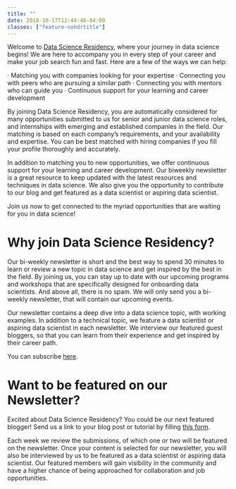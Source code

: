 ```yaml
---
title: ""
date: 2018-10-17T12:44:48-04:00
classes: ["feature-nohdrtitle"]
---
```


Welcome to [Data Science Residency](http://datascienceresidency.com/), where your journey in data science begins! We are here to accompany you in every step of your career and make your job search fun and fast. Here are a few of the ways we can help:
 
·   	Matching you with companies looking for your expertise
·   	Connecting you with peers who are pursuing a similar path
·   	Connecting you with mentors who can guide you
·   	Continuous support for your learning and career development
 
By joining Data Science Residency, you are automatically considered for many opportunities submitted to us for senior and junior data science roles, and internships with emerging and established companies in the field. Our matching is based on each company’s requirements, and your availability and expertise. You can be best matched with hiring companies if you fill your profile thoroughly and accurately.
 
In addition to matching you to new opportunities, we offer continuous support for your learning and career development. Our biweekly newsletter is a great resource to keep updated with the latest resources and techniques in data science. We also give you the opportunity to contribute to our blog and get featured as a data scientist or aspiring data scientist.
 
Join us now to get connected to the myriad opportunities that are waiting for you in data science!

# Why join Data Science Residency?

Our bi-weekly newsletter is short and the best way to spend 30 minutes to learn or review a new topic in data science and get inspired by the best in the field. By joining us, you can stay up to date with our upcoming programs and workshops that are specifically designed for onboarding data scientists. And above all, there is no spam. We will only send you a bi-weekly newsletter, that will contain our upcoming events.

Our newsletter contains a deep dive into a data science topic, with working examples. In addition to a technical topic, we feature a data scientist or aspiring data scientist in each newsletter. We interview our featured guest bloggers, so that you can learn from their experience and get inspired by their career path.

You can subscribe [here](http://eepurl.com/dJEhi-/).

# Want to be featured on our Newsletter?

Excited about Data Science Residency? You could be our next featured blogger! Send us a link to your blog post or tutorial by filling [this form](https://goo.gl/forms/Eqr02hyU84VF6K5J3).

Each week we review the submissions, of which one or two will be featured on the newsletter. Once your content is selected for our newsletter, you will also be interviewed by us to be featured as a data scientist or aspiring data scientist. Our featured members will gain visibility in the community and have a higher chance of being approached for collaboration and job opportunities.

